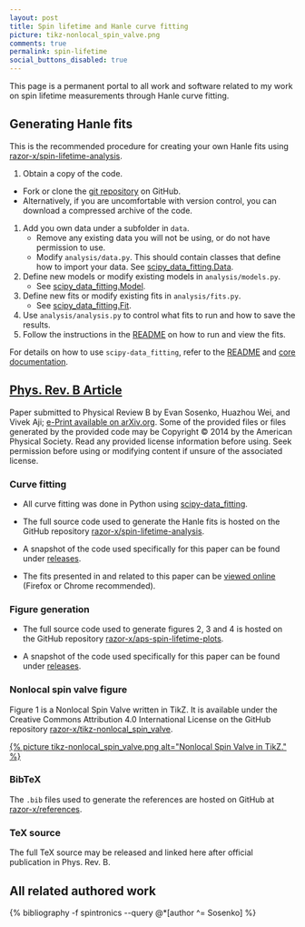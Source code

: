 ```yaml
---
layout: post
title: Spin lifetime and Hanle curve fitting
picture: tikz-nonlocal_spin_valve.png
comments: true
permalink: spin-lifetime
social_buttons_disabled: true
---
```


This page is a permanent portal to all work and software
related to my work on spin lifetime measurements through Hanle curve fitting.

## Generating Hanle fits

This is the recommended procedure for creating your own Hanle fits
using [razor-x/spin-lifetime-analysis][spin-lifetime-analysis].

1. Obtain a copy of the code.
  - Fork or clone the [git repository][spin-lifetime-analysis] on GitHub.
  - Alternatively, if you are uncomfortable with version control,
    you can download a compressed archive of the code.
1. Add you own data under a subfolder in `data`.
   - Remove any existing data you will not be using,
     or do not have permission to use.
   - Modify `analysis/data.py`.
     This should contain classes that define how to import your data.
     See [scipy_data_fitting.Data][scipy-data_fitting:docs:data].
1. Define new models or modify existing models in `analysis/models.py`.
   - See [scipy_data_fitting.Model][scipy-data_fitting:docs:model].
1. Define new fits or modify existing fits in `analysis/fits.py`.
   - See [scipy_data_fitting.Fit][scipy-data_fitting:docs:fit].
1. Use `analysis/analysis.py` to control what fits to run and how to save the results.
1. Follow the instructions in the [README][spin-lifetime-analysis] on how to run and view the fits.

For details on how to use `scipy-data_fitting`, refer to the
[README][scipy-data_fitting] and [core documentation][scipy-data_fitting:docs].

## <a href="http://arxiv.org/abs/1404.3211" title="e-print available on the arXiv." class="fi-page-copy"> Phys. Rev. B Article</a>

Paper submitted to Physical Review B by Evan Sosenko, Huazhou Wei, and Vivek Aji;
[e-Print available on arXiv.org](http://arxiv.org/abs/1404.3211).
Some of the provided files or files generated by the provided code may be
Copyright © 2014 by the American Physical Society.
Read any provided license information before using.
Seek permission before using or modifying content
if unsure of the associated license.

### Curve fitting

- All curve fitting was done in Python using
  [scipy-data_fitting][scipy-data_fitting].

- The full source code used to generate the Hanle fits
  is hosted on the GitHub repository
  [razor-x/spin-lifetime-analysis][spin-lifetime-analysis].

- A snapshot of the code used specifically for this paper can be found under
  [releases][spin-lifetime-analysis:releases].

- The fits presented in and related to this paper can be
  [viewed online][fitalyzer:spin-lifetime:1] (Firefox or Chrome recommended).

### Figure generation

- The full source code used to generate figures 2, 3 and 4
  is hosted on the GitHub repository
  [razor-x/aps-spin-lifetime-plots][aps-spin-lifetime-plots].

- A snapshot of the code used specifically for this paper can be found under
  [releases][spin-lifetime-analysis:releases].

### Nonlocal spin valve figure

Figure 1 is a Nonlocal Spin Valve written in TikZ.
It is available under the
Creative Commons Attribution 4.0 International License
on the GitHub repository
[razor-x/tikz-nonlocal_spin_valve][tikz-nonlocal_spin_valve].

[{% picture tikz-nonlocal_spin_valve.png alt="Nonlocal Spin Valve in TikZ." %}][tikz-nonlocal_spin_valve]

### BibTeX

The `.bib` files used to generate the references are hosted on GitHub at
[razor-x/references][references:aps].

### TeX source

The full TeX source may be released and linked here after official publication in Phys. Rev. B.

## All related authored work

{% bibliography -f spintronics --query @*[author ^= Sosenko] %}

[aps-spin-lifetime-plots]: https://github.com/razor-x/aps-spin-lifetime-plots
[aps-spin-lifetime-plots:releases]: https://github.com/razor-x/aps-spin-lifetime-plots/releases
[fitalyzer]: https://github.com/razor-x/
[fitalyzer:spin-lifetime:1]: http://io.evansosenko.com/fitalyzer/?firebase=spin-lifetime&set=-JKBzs0OL0DzzEimfcuq
[references:aps]: https://github.com/razor-x/references/tree/694a162ab761e22b28ade71f169141197ddd8084
[scipy-data_fitting]: https://github.com/razor-x/scipy-data_fitting
[scipy-data_fitting:docs]: https://pythonhosted.org/scipy-data_fitting/
[scipy-data_fitting:docs:data]: https://pythonhosted.org/scipy-data_fitting/#scipy_data_fitting.Data
[scipy-data_fitting:docs:model]: https://pythonhosted.org/scipy-data_fitting/#scipy_data_fitting.Model
[scipy-data_fitting:docs:fit]: https://pythonhosted.org/scipy-data_fitting/#scipy_data_fitting.Fit
[spin-lifetime-analysis]: https://github.com/razor-x/spin-lifetime-analysis
[spin-lifetime-analysis:releases]: https://github.com/razor-x/spin-lifetime-analysis/releases
[tikz-nonlocal_spin_valve]: https://github.com/razor-x/tikz-nonlocal_spin_valve
